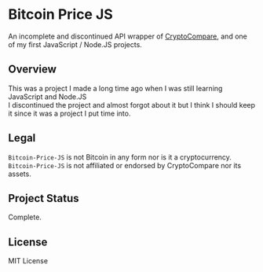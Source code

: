 # Bitcoin Price JS
An incomplete and discontinued API wrapper of [CryptoCompare](https://min-api.cryptocompare.com/), and one of my first JavaScript / Node.JS projects.

## Overview
This was a project I made a long time ago when I was still learning JavaScript and Node.JS  
I discontinued the project and almost forgot about it but I think I should keep it since it was a project I put time into. 

## Legal
`Bitcoin-Price-JS` is not Bitcoin in any form nor is it a cryptocurrency.  
`Bitcoin-Price-JS` is not affiliated or endorsed by CryptoCompare nor its assets.

## Project Status
Complete.

## License
MIT License
